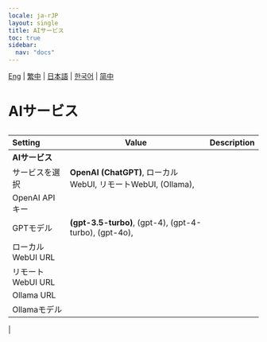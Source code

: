 ```yaml
---
locale: ja-rJP
layout: single
title: AIサービス
toc: true
sidebar:
  nav: "docs"
---
```

[Eng](/dancexr/menu/2025.4/chat/ai_service) | [繁中](/tw/dancexr/menu/2025.4/chat/ai_service) | [日本語](/jp/dancexr/menu/2025.4/chat/ai_service) | [한국어](/kr/dancexr/menu/2025.4/chat/ai_service) | [简中](/zh/dancexr/menu/2025.4/chat/ai_service)

# AIサービス

## 

| Setting | Value | Description |
| :--- | --- | :--- |
|**AIサービス** | | 
| サービスを選択 | **OpenAI (ChatGPT)**, ローカルWebUI, リモートWebUI, (Ollama),  |  |
| OpenAI APIキー || 
| GPTモデル | **(gpt-3.5-turbo)**, (gpt-4), (gpt-4-turbo), (gpt-4o),  |  |
| ローカルWebUI URL || 
| リモートWebUI URL || 
| Ollama URL || 
| Ollamaモデル || 
|
